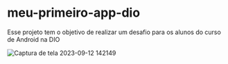 # meu-primeiro-app-dio
Esse projeto tem o objetivo de realizar um desafio para os alunos do curso de Android na DIO

![Captura de tela 2023-09-12 142149](https://github.com/Edukd/meu-primeiro-app-dio/assets/110120131/984d33b4-9de0-4f7b-81b9-554e99491cb7)
